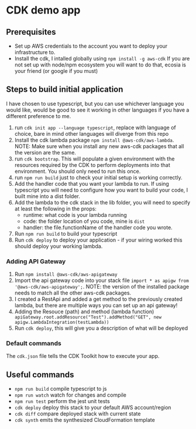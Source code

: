 # CDK demo app

## Prerequisites
- Set up AWS credentials to the account you want to deploy your infrastructure to.
- Install the cdk, I intalled globally using `npm install -g aws-cdk` If you are not set up with node/npm ecosystem you will want to do that, ecosia is your friend (or google if you must)

## Steps to build initial application
I have chosen to use typescript, but you can use whichever language you would like, would be good to see it working in other languages if you have a different preference to me.

1) run `cdk init app --language typescript`, replace with language of choice, bare in mind other languages will diverge from this repo
2) Install the cdk lambda package `npm install @aws-cdk/aws-lambda`. NOTE: Make sure when you install any new aws-cdk packages that all the version are the same.
3) run `cdk bootstrap`. This will populate a given environment with the resources required by the CDK to perform deployments into that environment. You should only need to run this once.
4) run `npm run build` just to check your initial setup is working correctly.
5) Add the handler code that you want your lambda to run. If using typescript you will need to configure how you want to build your code, I built mine into a dist folder.
6) Add the lambda to the cdk stack in the lib folder, you will need to specify at least the following in the props:
    - runtime: what code is your lambda running
    - code: the folder location of you code, mine is `dist`
    - handler: the file.functionName of the handler code you wrote.
7) Run `npm run build` to build your typescript
8) Run `cdk deploy` to deploy your application - if your wiring worked this should deploy your working lambda.

### Adding API Gateway
1) Run `npm install @aws-cdk/aws-apigateway`
2) Import the api gateway code into your stack file `import * as apigw from '@aws-cdk/aws-apigateway';`. NOTE: the version of the installed package needs to match all the other aws-cdk packages.
3) I created a RestApi and added a get method to the previously created lambda, but there are multiple ways you can set up an api gateway!
4) Adding the Resouce (path) and method (lambda function) ``` apiGateway.root.addResource("Test").addMethod("GET", new apigw.LambdaIntegration(testLambda))```
5) Run `cdk deploy`, this will give you a  description of what will be deployed
### Default commands
The `cdk.json` file tells the CDK Toolkit how to execute your app.

## Useful commands

 * `npm run build`   compile typescript to js
 * `npm run watch`   watch for changes and compile
 * `npm run test`    perform the jest unit tests
 * `cdk deploy`      deploy this stack to your default AWS account/region
 * `cdk diff`        compare deployed stack with current state
 * `cdk synth`       emits the synthesized CloudFormation template
